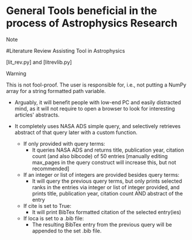 # General Tools beneficial in the process of Astrophysics Research

> [!NOTE]
> #Literature Review Assisting Tool in Astrophysics
> 
> [lit_rev.py] and [litrevlib.py]

> [!WARNING]
> This is not fool-proof. The user is responsible for, i.e., not putting a NumPy array for a string formatted path variable.

  * Arguably, it will benefit people with low-end PC and easily distracted mind, as it will not require to open a browser to look for interesting articles' abstracts.
  * It completely uses NASA ADS simple query, and selectively retrieves abstract of that query later with a custom function.
 
     - If only provided with query terms:
         - It queries NASA ADS and returns title, publication year, citation count (and also bibcode) of 50 entries [manually editing max_pages in the query construct will increase this, but not recommended]
     - If an integer or list of integers are provided besides query terms:
         - It will query the previous query terms, but only prints selected ranks in the entries via integer or list of integer provided, and prints title, publication year, citation count AND abstract of the entry
     - If cite is set to True:
         - It will print BibTex formatted citation of the selected entry(ies)
     - If loca is set to a .bib file:
         - The resulting BibTex entry from the previous query will be appended to the set .bib file.

